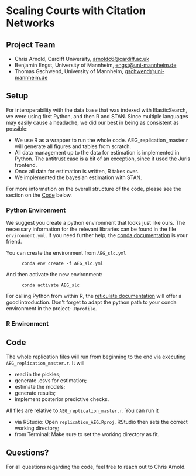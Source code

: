 # Scaling Courts with Citation Networks

## Project Team
* Chris Arnold, Cardiff University, arnoldc6@cardiff.ac.uk
* Benjamin Engst, University of Mannheim, engst@uni-mannheim.de
* Thomas Gschwend, University of Mannheim, gschwend@uni-mannheim.de



## Setup
For interoperability with the data base that was indexed with ElasticSearch, we were using first Python, and then R and STAN. Since multiple languages may easily cause a headache, we did our best in being as consistent as possible:
* We use R as a wrapper to run the whole code. AEG_replication_master.r will generate all figures and tables from scratch.
* All data management up to the data for estimation is implemented in Python. The antitrust case is a bit of an exception, since it used the Juris frontend.
* Once all data for estimation is written, R takes over.
* We implemented the bayesian estimation with STAN.

For more information on the overall structure of the code, please see the section on the [Code](#code) below.

### Python Environment
We suggest you create a python environment that looks just like ours. The necessary information for the relevant libraries can be found in the file ```environment.yml```. If you need further help, the [conda documentation](https://docs.conda.io/projects/conda/en/latest/user-guide/tasks/manage-environments.html#creating-an-environment-from-an-environment-yml-file) is your friend.


You can create the environment from ``AEG_slc.yml``
```
      conda env create -f AEG_slc.yml
```
And then activate the new environment:
```
      conda activate AEG_slc
```


For calling Python from within R, the [reticulate documentation](https://rstudio.github.io/reticulate/index.html) will offer a good introduction. Don't forget to adapt the python path to your conda environment in the project-```.Rprofile```.

### R Environment

## Code
The whole replication files will run from beginning to the end via executing ```AEG_replication_master.r```. It will
* read in the pickles;
* generate .csvs for estimation;
* estimate the models;
* generate results;
* implement posterior predictive checks.

All files are relative to ```AEG_replication_master.r```. You can run it
* via RStudio: Open ```replication_AEG.Rproj```. RStudio then sets the correct working directory;
* from Terminal: Make sure to set the working directory as fit.


## Questions?
For all questions regarding the code, feel free to reach out to Chris Arnold. 
